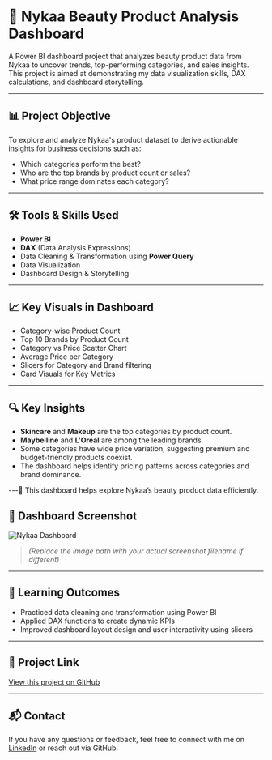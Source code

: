 # 💄 Nykaa Beauty Product Analysis Dashboard

A Power BI dashboard project that analyzes beauty product data from Nykaa to uncover trends, top-performing categories, and sales insights. This project is aimed at demonstrating my data visualization skills, DAX calculations, and dashboard storytelling.

---

## 📊 Project Objective

To explore and analyze Nykaa's product dataset to derive actionable insights for business decisions such as:

- Which categories perform the best?
- Who are the top brands by product count or sales?
- What price range dominates each category?

---

## 🛠️ Tools & Skills Used

- **Power BI**
- **DAX** (Data Analysis Expressions)
- Data Cleaning & Transformation using **Power Query**
- Data Visualization
- Dashboard Design & Storytelling

---

## 📈 Key Visuals in Dashboard

- Category-wise Product Count
- Top 10 Brands by Product Count
- Category vs Price Scatter Chart
- Average Price per Category
- Slicers for Category and Brand filtering
- Card Visuals for Key Metrics

---

## 🔍 Key Insights

- **Skincare** and **Makeup** are the top categories by product count.
- **Maybelline** and **L'Oreal** are among the leading brands.
- Some categories have wide price variation, suggesting premium and budget-friendly products coexist.
- The dashboard helps identify pricing patterns across categories and brand dominance.

---🚀 This dashboard helps explore Nykaa’s beauty product data efficiently.


## 📸 Dashboard Screenshot

![Nykaa Dashboard](./images/nykaa_dashboard.png)

> *(Replace the image path with your actual screenshot filename if different)*

---

## 🧠 Learning Outcomes

- Practiced data cleaning and transformation using Power BI
- Applied DAX functions to create dynamic KPIs
- Improved dashboard layout design and user interactivity using slicers

---

## 🔗 Project Link

[View this project on GitHub](https://github.com/your-username/nykaa-beauty-product-analysis)

---

## 📬 Contact

If you have any questions or feedback, feel free to connect with me on [LinkedIn](https://www.linkedin.com/in/your-linkedin) or reach out via GitHub.

